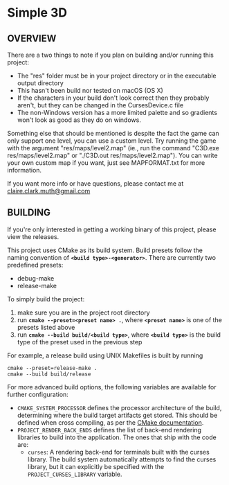 
Simple 3D
====

OVERVIEW
----
There are a two things to note if you plan on building and/or running this project:
- The "res" folder must be in your project directory or in the executable output directory
- This hasn't been build nor tested on macOS (OS X)
- If the characters in your build don't look correct then they probably aren't, but they can be changed in the CursesDevice.c file
- The non-Windows version has a more limited palette and so gradients won't look as good as they do on windows.

Something else that should be mentioned is despite the fact the game can only support one level, you can use a custom level.
Try running the game with the argument "res/maps/level2.map" (ie., run the command "C3D.exe res/maps/level2.map" or "./C3D.out res/maps/level2.map").
You can write your own custom map if you want, just see MAPFORMAT.txt for more information.

If you want more info or have questions, please contact me at claire.clark.muth@gmail.com

BUILDING
----
If you're only interested in getting a working binary of this project, please view the releases.

This project uses CMake as its build system.
Build presets follow the naming convention of **`<build type>-<generator>`**.
There are currently two predefined presets:
  - debug-make
  - release-make

To simply build the project:
  1. make sure you are in the project root directory
  2. run **`cmake --preset=<preset name> .`**, where **`<preset name>`** is one of the presets listed above
  3. run **`cmake --build build/<build type>`**, where **`<build type>`** is the build type of the preset used in the previous step

For example, a release build using UNIX Makefiles is built by running
```
cmake --preset=release-make .
cmake --build build/release
```

For more advanced build options, the following variables are available for further configuration:
  - `CMAKE_SYSTEM_PROCESSOR` defines the processor architecture of the build, determining where the build target artifacts get stored. This should be defined when cross compiling, as per the [CMake documentation](https://cmake.org/cmake/help/v3.21/variable/CMAKE_SYSTEM_PROCESSOR.html).
  - `PROJECT_RENDER_BACK_ENDS` defines the list of back-end rendering libraries to build into the application. The ones that ship with the code are:
    - `curses`: A rendering back-end for terminals built with the curses library. The build system automatically attempts to find the curses library, but it can explicitly be specified with the `PROJECT_CURSES_LIBRARY` variable.
